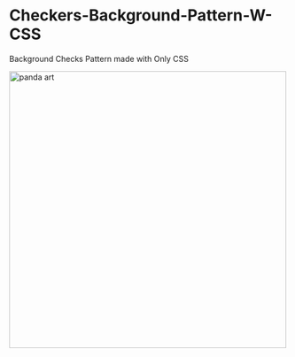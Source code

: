 # Checkers-Background-Pattern-W-CSS
Background Checks Pattern made with Only CSS

<img width="500" alt="panda art" src="https://raw.githubusercontent.com/codebyjustin/Background-Checks-Pattern-With-CSS/master/Capture.PNG">
